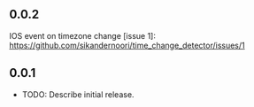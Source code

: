 ## 0.0.2

IOS event on timezone change [issue 1]: https://github.com/sikandernoori/time_change_detector/issues/1
## 0.0.1

* TODO: Describe initial release.
